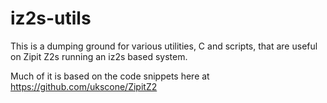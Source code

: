 # iz2s-utils

This is a dumping ground for various utilities, C and scripts, that are useful on Zipit Z2s running an iz2s based system.

Much of it is based on the code snippets here at https://github.com/ukscone/ZipitZ2
